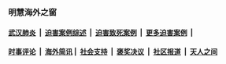 
### 明慧海外之窗

####  [武汉肺炎](indexes/365.md?t=01052100) &nbsp;|&nbsp;  [迫害案例综述](indexes/328.md?t=01052100) &nbsp;|&nbsp; [迫害致死案例](indexes/277.md?t=01052100)  &nbsp;|&nbsp; [更多迫害案例](indexes/81.md?t=01052100)  &nbsp;|&nbsp; 
####  [时事评论](indexes/251.md?t=01052100) &nbsp;|&nbsp; [海外简讯](indexes/245.md?t=01052100)&nbsp;|&nbsp;  [社会支持](indexes/140.md?t=01052100) &nbsp;|&nbsp; [褒奖决议](indexes/282.md?t=01052100) &nbsp;|&nbsp; [社区报道](indexes/91.md?t=01052100)  &nbsp;|&nbsp; [天人之间](indexes/78.md?t=01052100) 

